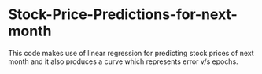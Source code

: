 # Stock-Price-Predictions-for-next-month
This code makes use of linear regression for predicting stock prices of next month and it also produces a curve which represents error v/s epochs.

